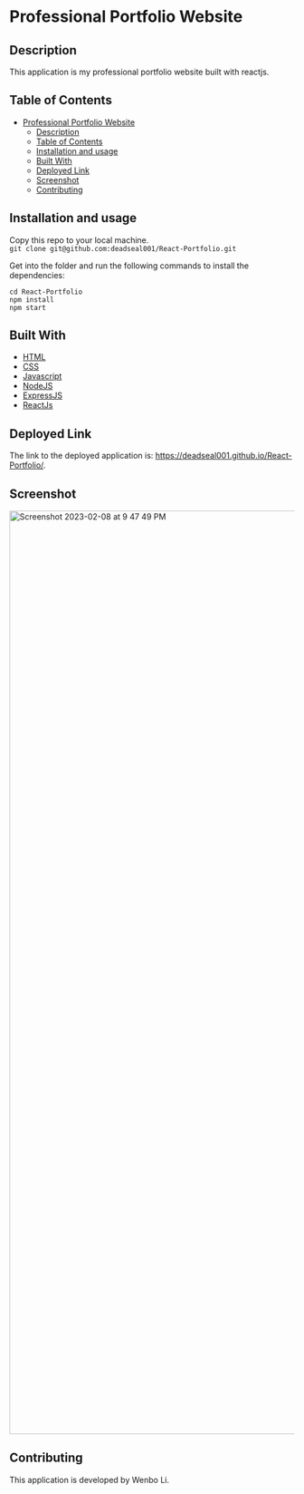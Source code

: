 # Professional Portfolio Website 




## Description
This application is my professional portfolio website built with reactjs.

## Table of Contents
- [Professional Portfolio Website](#professional-portfolio-website)
  - [Description](#description)
  - [Table of Contents](#table-of-contents)
  - [Installation and usage](#installation-and-usage)
  - [Built With](#built-with)
  - [Deployed Link](#deployed-link)
  - [Screenshot](#screenshot)
  - [Contributing](#contributing)


## Installation and usage
 Copy this repo to your local machine.     
`git clone git@github.com:deadseal001/React-Portfolio.git`

Get into the folder and run the following commands to install the dependencies: 

`cd React-Portfolio`     
`npm install`    
`npm start`

## Built With

* [HTML](https://developer.mozilla.org/en-US/docs/Web/HTML)
* [CSS](https://developer.mozilla.org/en-US/docs/Web/CSS)
* [Javascript](https://developer.mozilla.org/en-US/docs/Web/Javascript)
* [NodeJS](https://nodejs.org/en/)
* [ExpressJS](https://expressjs.com/)
* [ReactJs](https://reactjs.org/)
  


## Deployed Link
The link to the deployed application is: https://deadseal001.github.io/React-Portfolio/.

## Screenshot
<img width="1630" alt="Screenshot 2023-02-08 at 9 47 49 PM" src="https://user-images.githubusercontent.com/110753777/217713230-121a833d-61e2-4c8c-8b64-5e52e4d25ca9.png">




## Contributing
This application is developed by Wenbo Li.



